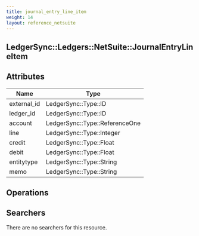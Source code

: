 ```yaml
---
title: journal_entry_line_item
weight: 14
layout: reference_netsuite
---
```


## LedgerSync::Ledgers::NetSuite::JournalEntryLineItem

## Attributes

| Name | Type |
| ---- | ---- |
| external_id | LedgerSync::Type::ID |
| ledger_id | LedgerSync::Type::ID |
| account | LedgerSync::Type::ReferenceOne |
| line | LedgerSync::Type::Integer |
| credit | LedgerSync::Type::Float |
| debit | LedgerSync::Type::Float |
| entitytype | LedgerSync::Type::String |
| memo | LedgerSync::Type::String |


## Operations


## Searchers

There are no searchers for this resource.
